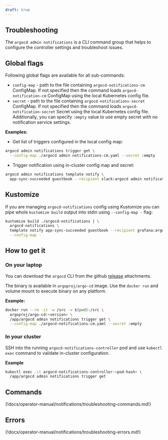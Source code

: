 ```yaml
---
draft: true
---
```


## Troubleshooting

The `argocd admin notifications` is a CLI command group that helps to configure the controller
settings and troubleshoot issues.

## Global flags
Following global flags are available for all sub-commands:

* `config-map` - path to the file containing `argocd-notifications-cm` ConfigMap. If not specified
then the command loads `argocd-notification-cm` ConfigMap using the local Kubernetes config file.
* `secret` - path to the file containing `argocd-notifications-secret` ConfigMap. If not
specified then the command loads `argocd-notification-secret` Secret using the local Kubernetes config file.
Additionally, you can specify `:empty` value to use empty secret with no notification service settings. 

**Examples:**

* Get list of triggers configured in the local config map:

```bash
argocd admin notifications trigger get \
  --config-map ./argocd admin notifications-cm.yaml --secret :empty
```

* Trigger notification using in-cluster config map and secret:

```bash
argocd admin notifications template notify \
  app-sync-succeeded guestbook --recipient slack:argocd admin notifications
```

## Kustomize

If you are managing `argocd-notifications` config using Kustomize you can pipe whole `kustomize build` output
into stdin using `--config-map -` flag:

```bash
kustomize build ./argocd-notifications | \
  argocd-notifications \
  template notify app-sync-succeeded guestbook --recipient grafana:argocd \
  --config-map -
```

## How to get it

### On your laptop

You can download the `argocd` CLI from the github [release](https://github.com/argoproj/argo-cd/releases)
attachments.

The binary is available in `argoproj/argo-cd` image. Use the `docker run` and volume mount
to execute binary on any platform. 

**Example:**

```bash
docker run --rm -it -w /src -v $(pwd):/src \
  argoproj/argo-cd:<version> \
  /app/argocd admin notifications trigger get \
  --config-map ./argocd-notifications-cm.yaml --secret :empty
```

### In your cluster

SSH into the running `argocd-notifications-controller` pod and use `kubectl exec` command to validate in-cluster
configuration.

**Example**
```bash
kubectl exec -it argocd-notifications-controller-<pod-hash> \
  /app/argocd admin notifications trigger get
```

## Commands

{!docs/operator-manual/notifications/troubleshooting-commands.md!}

## Errors

{!docs/operator-manual/notifications/troubleshooting-errors.md!}
